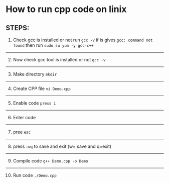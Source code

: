 # How to run cpp code on linix

## STEPS:

1) Check gcc is installed or not run `gcc -v` 
  if is gives `gcc: command not found`
  then run `sudo su yum -y gcc-c++`
  -------
2) Now check gcc tool is installed or not `gcc -v`
---------
3) Make directory `mkdir`
-------
4) Create CPP file `vi Demo.cpp`
---------
5) Enable code
    `press i`
 ----------
6) Enter code
 ---------
7) pree `esc`
 --------
8) press `:wq` to save and exit (w= save and q=exit)
------
9) Compile code `g++ Demo.cpp -o Demo`
---------
10) Run code  `./Demo.cpp`
 
